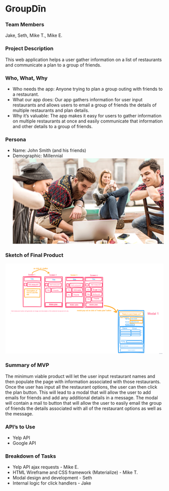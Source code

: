 # GroupDīn

### Team Members
Jake, Seth, Mike T., Mike E.

### Project Description
This web application helps a user gather information on a list of restaurants and communicate a plan to a group of friends.  

### Who, What, Why
* Who needs the app: Anyone trying to plan a group outing with friends to a restaurant.
* What our app does: Our app gathers information for user input restaurants and allows users to email a group of friends the details of multiple restaurants and plan details.  
* Why it’s valuable: The app makes it easy for users to gather information on multiple restaurants at once and easily communicate that information and other details to a group of friends.

### Persona
* Name: John Smith (and his friends)
* Demographic: Millennial
![Persona Image](assets/images/personaImage.png)

### Sketch of Final Product
![Sketch](assets/images/sketch.png)

### Summary of MVP 
The minimum viable product will let the user input restaurant names and then populate the page with information associated with those restaurants.  Once the user has input all the restaurant options, the user can then click the plan button.  This will lead to a modal that will allow the user to add emails for friends and add any additional details in a message.  The modal will contain a mail to button that will allow the user to easily email the group of friends the details associated with all of the restaurant options as well as the message.  

### API’s to Use
* Yelp API
* Google API

### Breakdown of Tasks
* Yelp API ajax requests - Mike E.
* HTML Wireframe and CSS framework (Materialize) - Mike T.
* Modal design and development - Seth
* Internal logic for click handlers - Jake
